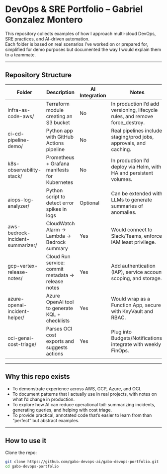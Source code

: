 # DevOps & SRE Portfolio – Gabriel Gonzalez Montero

This repository collects examples of how I approach multi-cloud DevOps, SRE practices, and AI-driven automation.  
Each folder is based on real scenarios I’ve worked on or prepared for, simplified for demo purposes but documented the way I would explain them to a teammate.

---

## Repository Structure

| Folder | Description | AI Integration | Notes |
|--------|-------------|----------------|-------|
| infra-as-code-aws/ | Terraform module creating an S3 bucket | No | In production I’d add versioning, lifecycle rules, and remove force_destroy. |
| ci-cd-pipeline-demo/ | Python app with GitHub Actions pipeline | No | Real pipelines include staging/prod jobs, approvals, and caching. |
| k8s-observability-stack/ | Prometheus + Grafana manifests for Kubernetes | No | In production I’d deploy via Helm, with HA and persistent volumes. |
| aiops-log-analyzer/ | Python script to detect error spikes in logs | Optional | Can be extended with LLMs to generate summaries of anomalies. |
| aws-bedrock-incident-summarizer/ | CloudWatch Alarm → Lambda → Bedrock summary | Yes | Would connect to Slack/Teams, enforce IAM least privilege. |
| gcp-vertex-release-notes/ | Cloud Run service: commit metadata → release notes | Yes | Add authentication (IAP), service account scoping, and storage. |
| azure-openai-incident-helper/ | Azure OpenAI tool to generate KQL + checklists | Yes | Would wrap as a Function App, secure with KeyVault and RBAC. |
| oci-genai-cost-triage/ | Parses OCI cost exports and suggests actions | Yes | Plug into Budgets/Notifications, integrate with weekly FinOps. |

---

## Why this repo exists

- To demonstrate experience across AWS, GCP, Azure, and OCI.  
- To document patterns that I actually use in real projects, with notes on what I’d change in production.  
- To explore how AI can reduce operational toil: summarizing incidents, generating queries, and helping with cost triage.  
- To provide practical, annotated code that’s easier to learn from than “perfect” but abstract examples.

---

## How to use it

Clone the repo:
```bash
git clone https://github.com/gabo-devops-ai/gabo-devops-portfolio.git
cd gabo-devops-portfolio

